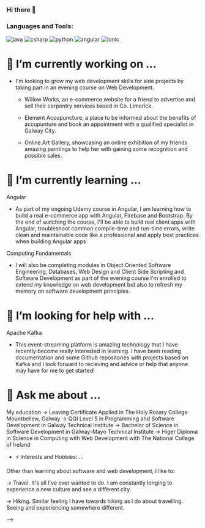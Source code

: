 ### Hi there 👋

### Languages and Tools:
![java](https://icon-icons.com/icons2/159/PNG/32/java_22523.png)
![csharp](https://icon-icons.com/icons2/2415/PNG/32/csharp_plain_logo_icon_146577.png)
![python](https://icon-icons.com/icons2/112/PNG/32/python_18894.png)
![angular](https://icon-icons.com/icons2/2107/PNG/32/file_type_angular_icon_130754.png)
![ionic](https://icon-icons.com/icons2/2107/PNG/32/file_type_ionic_icon_130522.png)




# 🔭 I’m currently working on ...

- I'm looking to grow my web development skills for side projects by taking part in an evening course on Web Development.

  - Willow Works, an e-commerce website for a friend to advertise and sell their carpentry services based in Co. Limerick.
  
  - Element Accupuncture, a place to be informed about the benefits of accupunture and book an appointment with a qualified specialist in Galway City.
  
  - Online Art Gallery, showcasing an online exhibition of my friends amazing paintings to help her with gaining some recognition and possible sales.

# 🌱 I’m currently learning ...

Angular

  - As part of my ongoing Udemy course in Angular, I am learning how to build a real e-commerce app with Angular, Firebase and Bootstrap. By the end of watching     the course, I'll be able to build real client apps with Angular, troubleshoot common compile-time and run-time errors, write clean and maintainable code like a professional and apply best practices when building Angular apps 

Computing Fundamentals

  - I will also be completing modules in Object Oriented Software Engineering, Databases, Web Design and Client Side Scripting and Software Development as part of the evening course I'm enrolled to extend my knowledge on web development but also to refresh my memory on software development principles. 

# 🤔 I’m looking for help with ...

Apache Kafka

  - This event-streaming platform is amazing technology that I have recently become really interested in learning. I have been reading documentation and some Github repositories with projects based on Kafka and I look forward to recieving and advice or help that anyone may have for me to get started!

   
# 💬 Ask me about ...

My education 
  -> Leaving Certificate Applied in The Holy Rosary College Mountbellew, Galway 
  -> QQI Level 5 in Programming and Software Development in Galway Technical Institute 
  -> Bachelor of Science in Software Development in Galway-Mayo Technical Institute
  -> Higer Diploma in Science in Computing with Web Development with The National College of Ireland

- ⚡ Interests and Hobbies: ...

Other than learning about software and web development, I like to: 

  -> Travel. It's all I've ever wanted to do. I am constantly longing to experience a new culture and see a different city. 
  
  -> Hiking. Similar feeling I have towards hiking as I do about travelling. Seeing and experiencing somewhere different.

-->
